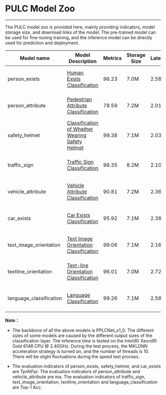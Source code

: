 # PULC Model Zoo

------

The PULC model zoo is provided here, mainly providing indicators, model storage size, and download links of the model. The pre-trained model can be used for fine-tuning training, and the inference model can be directly used for prediction and deployment.


|Model name| Model Description | Metrics |Storage Size| Latency| Download Address|
| --- | --- | --- | --- | --- | --- |
| person_exists |[Human Exists Classification](PULC_person_exists_en.md)| 96.23 |7.0M|2.58ms|[inference model](https://paddleclas.bj.bcebos.com/models/PULC/inference/person_exists_infer.tar) / [pretrained model](https://paddleclas.bj.bcebos.com/models/PULC/pretrained/person_exists_pretrained.pdparams)|
| person_attribute |[Pedestrian Attribute Classification](PULC_person_attribute_en.md)| 78.59 |7.2M|2.01ms|[inference model](https://paddleclas.bj.bcebos.com/models/PULC/inference/person_attribute_infer.tar) / [pretrained model](https://paddleclas.bj.bcebos.com/models/PULC/pretrained/person_attribute_pretrained.pdparams)|
| safety_helmet |[Classification of Whether Wearing Safety Helmet](PULC_safety_helmet_en.md)| 99.38 |7.1M|2.03ms|[inference model](https://paddleclas.bj.bcebos.com/models/PULC/inference/safety_helmet_infer.tar) / [pretrained model](https://paddleclas.bj.bcebos.com/models/PULC/pretrained/safety_helmet_pretrained.pdparams)|
| traffic_sign |[Traffic Sign Classification](PULC_traffic_sign_en.md)| 98.35 |8.2M|2.10ms|[inference model](https://paddleclas.bj.bcebos.com/models/PULC/inference/traffic_sign_infer.tar) / [pretrained model](https://paddleclas.bj.bcebos.com/models/PULC/pretrained/traffic_sign_pretrained.pdparams)|
| vehicle_attribute |[Vehicle Attribute Classification](PULC_vehicle_attribute_en.md)| 90.81 |7.2M|2.36ms|[inference model](https://paddleclas.bj.bcebos.com/models/PULC/inference/vehicle_attribute_infer.tar) / [pretrained model](https://paddleclas.bj.bcebos.com/models/PULC/pretrained/vehicle_attribute_pretrained.pdparams)|
| car_exists |[Car Exists Classification](PULC_car_exists_en.md) | 95.92 | 7.1M | 2.38ms |[inference model](https://paddleclas.bj.bcebos.com/models/PULC/inference/car_exists_infer.tar) / [pretrained model](https://paddleclas.bj.bcebos.com/models/PULC/pretrained/car_exists_pretrained.pdparams)|
| text_image_orientation |[Text Image Orientation Classification](PULC_text_image_orientation_en.md)| 99.06 | 7.1M | 2.16ms |[inference model](https://paddleclas.bj.bcebos.com/models/PULC/inference/text_image_orientation_infer.tar) / [pretrained model](https://paddleclas.bj.bcebos.com/models/PULC/pretrained/text_image_orientation_pretrained.pdparams)|
| textline_orientation |[Text-line Orientation Classification](PULC_textline_orientation_en.md)| 96.01 |7.0M|2.72ms|[inference model](https://paddleclas.bj.bcebos.com/models/PULC/inference/textline_orientation_infer.tar) / [pretrained model](https://paddleclas.bj.bcebos.com/models/PULC/pretrained/textline_orientation_pretrained.pdparams)|
| language_classification |[Language Classification](PULC_language_classification_en.md)| 99.26 |7.1M|2.58ms|[inference model](https://paddleclas.bj.bcebos.com/models/PULC/inference/language_classification_infer.tar) / [pretrained model](https://paddleclas.bj.bcebos.com/models/PULC/pretrained/language_classification_pretrained.pdparams)|


**Note：**

* The backbone of all the above models is PPLCNet_x1_0. The different sizes of some models are caused by the different output sizes of the classification layer. The inference time is tested on the Intel(R) Xeon(R) Gold 6148 CPU @ 2.40GHz. During the test process, the MKLDNN acceleration strategy is turned on, and the number of threads is 10. There will be slight fluctuations during the speed test process.

* The evaluation indicators of person_exists, safety_helmet, and car_exists are TprAtFpr. The evaluation indicators of person_attribute and vehicle_attribute are ma. The evaluation indicators of traffic_sign, text_image_orientation, textline_orientation and language_classification are Top-1 Acc.
